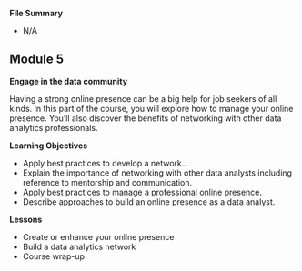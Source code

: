 **File Summary**
- N/A

## Module 5
**Engage in the data community**

Having a strong online presence can be a big help for job seekers of all kinds. In this part of the course, you will explore how to manage your online presence. You’ll also discover the benefits of networking with other data analytics professionals.

**Learning Objectives**
- Apply best practices to develop a network..
- Explain the importance of networking with other data analysts including reference to mentorship and communication.
- Apply best practices to manage a professional online presence.
- Describe approaches to build an online presence as a data analyst.

**Lessons**
- Create or enhance your online presence
- Build a data analytics network
- Course wrap-up
